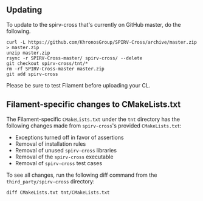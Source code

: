 ## Updating

To update to the spirv-cross that's currently on GitHub master, do the following.

```
curl -L https://github.com/KhronosGroup/SPIRV-Cross/archive/master.zip > master.zip
unzip master.zip
rsync -r SPIRV-Cross-master/ spirv-cross/ --delete
git checkout spirv-cross/tnt/*
rm -rf SPIRV-Cross-master master.zip
git add spirv-cross
```

Please be sure to test Filament before uploading your CL.

## Filament-specific changes to CMakeLists.txt

The Filament-specific `CMakeLists.txt` under the `tnt` directory has the following changes made from
`spirv-cross`'s provided `CMakeLists.txt`:
- Exceptions turned off in favor of assertions
- Removal of installation rules
- Removal of unused `spirv-cross` libraries
- Removal of the `spirv-cross` executable
- Removal of `spirv-cross` test cases

To see all changes, run the following diff command from the `third_party/spirv-cross` directory:

```
diff CMakeLists.txt tnt/CMakeLists.txt
```
